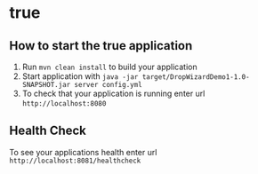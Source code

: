 # true

How to start the true application
---

1. Run `mvn clean install` to build your application
1. Start application with `java -jar target/DropWizardDemo1-1.0-SNAPSHOT.jar server config.yml`
1. To check that your application is running enter url `http://localhost:8080`

Health Check
---

To see your applications health enter url `http://localhost:8081/healthcheck`
